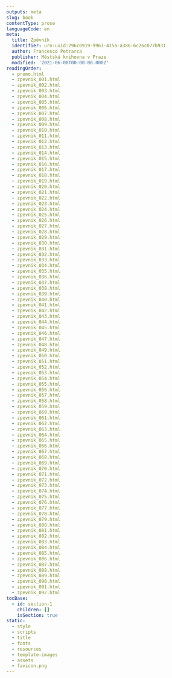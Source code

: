 ```yaml
---
outputs: meta
slug: book
contentType: prose
languageCode: en
meta:
  title: Zpěvník
  identifier: urn:uuid:296c0919-9963-415a-a386-6c26c077b931
  author: Francesco Petrarca
  publisher: Městská knihovna v Praze
  modified: '2021-06-08T00:00:00.000Z'
readingOrder:
  - promo.html
  - zpevnik_001.html
  - zpevnik_002.html
  - zpevnik_003.html
  - zpevnik_004.html
  - zpevnik_005.html
  - zpevnik_006.html
  - zpevnik_007.html
  - zpevnik_008.html
  - zpevnik_009.html
  - zpevnik_010.html
  - zpevnik_011.html
  - zpevnik_012.html
  - zpevnik_013.html
  - zpevnik_014.html
  - zpevnik_015.html
  - zpevnik_016.html
  - zpevnik_017.html
  - zpevnik_018.html
  - zpevnik_019.html
  - zpevnik_020.html
  - zpevnik_021.html
  - zpevnik_022.html
  - zpevnik_023.html
  - zpevnik_024.html
  - zpevnik_025.html
  - zpevnik_026.html
  - zpevnik_027.html
  - zpevnik_028.html
  - zpevnik_029.html
  - zpevnik_030.html
  - zpevnik_031.html
  - zpevnik_032.html
  - zpevnik_033.html
  - zpevnik_034.html
  - zpevnik_035.html
  - zpevnik_036.html
  - zpevnik_037.html
  - zpevnik_038.html
  - zpevnik_039.html
  - zpevnik_040.html
  - zpevnik_041.html
  - zpevnik_042.html
  - zpevnik_043.html
  - zpevnik_044.html
  - zpevnik_045.html
  - zpevnik_046.html
  - zpevnik_047.html
  - zpevnik_048.html
  - zpevnik_049.html
  - zpevnik_050.html
  - zpevnik_051.html
  - zpevnik_052.html
  - zpevnik_053.html
  - zpevnik_054.html
  - zpevnik_055.html
  - zpevnik_056.html
  - zpevnik_057.html
  - zpevnik_058.html
  - zpevnik_059.html
  - zpevnik_060.html
  - zpevnik_061.html
  - zpevnik_062.html
  - zpevnik_063.html
  - zpevnik_064.html
  - zpevnik_065.html
  - zpevnik_066.html
  - zpevnik_067.html
  - zpevnik_068.html
  - zpevnik_069.html
  - zpevnik_070.html
  - zpevnik_071.html
  - zpevnik_072.html
  - zpevnik_073.html
  - zpevnik_074.html
  - zpevnik_075.html
  - zpevnik_076.html
  - zpevnik_077.html
  - zpevnik_078.html
  - zpevnik_079.html
  - zpevnik_080.html
  - zpevnik_081.html
  - zpevnik_082.html
  - zpevnik_083.html
  - zpevnik_084.html
  - zpevnik_085.html
  - zpevnik_086.html
  - zpevnik_087.html
  - zpevnik_088.html
  - zpevnik_089.html
  - zpevnik_090.html
  - zpevnik_091.html
  - zpevnik_092.html
tocBase:
  - id: section-1
    children: []
    isSection: true
static:
  - style
  - scripts
  - title
  - fonts
  - resources
  - template-images
  - assets
  - favicon.png
---
```

